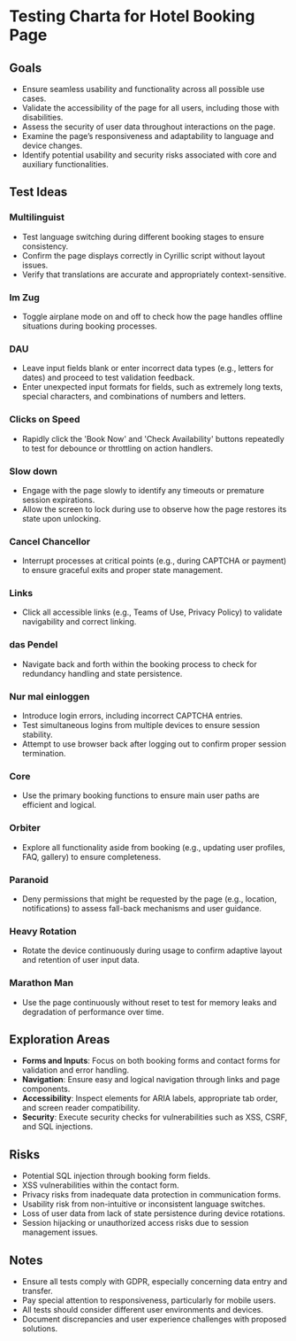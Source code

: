 # Testing Charta for Hotel Booking Page

## Goals

- Ensure seamless usability and functionality across all possible use cases.
- Validate the accessibility of the page for all users, including those with disabilities.
- Assess the security of user data throughout interactions on the page.
- Examine the page’s responsiveness and adaptability to language and device changes.
- Identify potential usability and security risks associated with core and auxiliary functionalities.

## Test Ideas

### Multilinguist
- Test language switching during different booking stages to ensure consistency.
- Confirm the page displays correctly in Cyrillic script without layout issues.
- Verify that translations are accurate and appropriately context-sensitive.

### Im Zug
- Toggle airplane mode on and off to check how the page handles offline situations during booking processes.

### DAU
- Leave input fields blank or enter incorrect data types (e.g., letters for dates) and proceed to test validation feedback.
- Enter unexpected input formats for fields, such as extremely long texts, special characters, and combinations of numbers and letters.

### Clicks on Speed
- Rapidly click the 'Book Now' and 'Check Availability' buttons repeatedly to test for debounce or throttling on action handlers.

### Slow down
- Engage with the page slowly to identify any timeouts or premature session expirations.
- Allow the screen to lock during use to observe how the page restores its state upon unlocking.

### Cancel Chancellor
- Interrupt processes at critical points (e.g., during CAPTCHA or payment) to ensure graceful exits and proper state management.

### Links
- Click all accessible links (e.g., Teams of Use, Privacy Policy) to validate navigability and correct linking.

### das Pendel
- Navigate back and forth within the booking process to check for redundancy handling and state persistence.

### Nur mal einloggen
- Introduce login errors, including incorrect CAPTCHA entries.
- Test simultaneous logins from multiple devices to ensure session stability.
- Attempt to use browser back after logging out to confirm proper session termination.

### Core
- Use the primary booking functions to ensure main user paths are efficient and logical.

### Orbiter
- Explore all functionality aside from booking (e.g., updating user profiles, FAQ, gallery) to ensure completeness.

### Paranoid
- Deny permissions that might be requested by the page (e.g., location, notifications) to assess fall-back mechanisms and user guidance.

### Heavy Rotation
- Rotate the device continuously during usage to confirm adaptive layout and retention of user input data.

### Marathon Man
- Use the page continuously without reset to test for memory leaks and degradation of performance over time.

## Exploration Areas

- **Forms and Inputs**: Focus on both booking forms and contact forms for validation and error handling.
- **Navigation**: Ensure easy and logical navigation through links and page components.
- **Accessibility**: Inspect elements for ARIA labels, appropriate tab order, and screen reader compatibility.
- **Security**: Execute security checks for vulnerabilities such as XSS, CSRF, and SQL injections.

## Risks

- Potential SQL injection through booking form fields.
- XSS vulnerabilities within the contact form.
- Privacy risks from inadequate data protection in communication forms.
- Usability risk from non-intuitive or inconsistent language switches.
- Loss of user data from lack of state persistence during device rotations.
- Session hijacking or unauthorized access risks due to session management issues.

## Notes

- Ensure all tests comply with GDPR, especially concerning data entry and transfer.
- Pay special attention to responsiveness, particularly for mobile users.
- All tests should consider different user environments and devices.
- Document discrepancies and user experience challenges with proposed solutions.